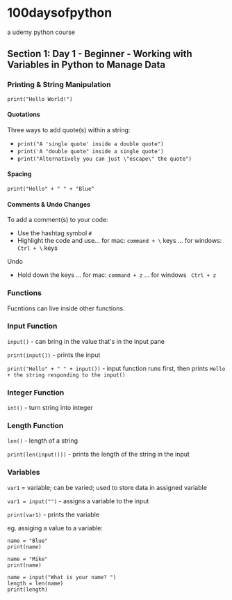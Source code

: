 # 100daysofpython
a udemy python course

## Section 1: Day 1 - Beginner - Working with Variables in Python to Manage Data
### Printing & String Manipulation
`print("Hello World!")`

#### Quotations
Three ways to add quote(s) within a string:

- `print("A 'single quote' inside a double quote")` 
- `print('A "double quote" inside a single quote')`
- `print("Alternatively you can just \"escape\" the quote")`

#### Spacing
`print("Hello" + " " + "Blue"`

#### Comments & Undo Changes
To add a comment(s) to your code: 

- Use the hashtag symbol `#`
- Highlight the code and use... for mac: `command + \` keys ... for windows: `Ctrl + \` keys

Undo
- Hold down the keys ... for mac: `command + z` ... for windows ` Ctrl + z`


### Functions
Fucntions can live inside other functions.

### Input Function
`input()` - can bring in the value that's in the input pane

`print(input())` - prints the input

`print("Hello" + " " + input())` - input function runs first, then prints `Hello + the string responding to the input()`

### Integer Function 
`int()` - turn string into integer

### Length Function
`len()` - length of a string

`print(len(input()))` - prints the length of the string in the input

### Variables
`var1` = variable; can be varied; used to store data in assigned variable

`var1 = input("")` - assigns a variable to the input

`print(var1)` - prints the variable

eg. assiging a value to a variable:

```
name = "Blue"
print(name)

name = "Mike"
print(name)

name = input("What is your name? ")
length = len(name)
print(length)
```
